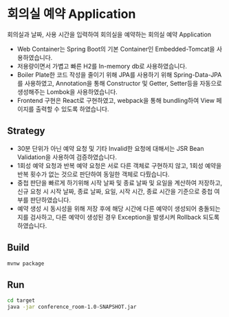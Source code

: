 # 회의실 예약 Application

회의실과 날짜, 사용 시간을 입력하여 회의실을 예약하는 회의실 예약 Application

 - Web Container는 Spring Boot의 기본 Container인 Embedded-Tomcat을 사용하였습니다.
 - 저용량이면서 가볍고 빠른 H2를 In-memory db로 사용하였습니다.
 - Boiler Plate한 코드 작성을 줄이기 위해 JPA를 사용하기 위해 Spring-Data-JPA를 사용하였고,
   Annotation을 통해 Constructor 및 Getter, Setter등을 자동으로 생성해주는 Lombok을 사용하였습니다.
 - Frontend 구현은 React로 구현하였고, webpack을 통해 bundling하여 View 페이지를 출력할 수 있도록 하였습니다.

## Strategy
 - 30분 단위가 아닌 예약 요청 및 기타 Invalid한 요청에 대해서는 JSR Bean Validation을 사용하여 검증하였습니다.
 - 1회성 예약 요청과 반복 예약 요청은 서로 다른 객체로 구현하지 않고, 1회성 예약을 반복 횟수가 없는 것으로 판단하여 동일한 객체로 다뤘습니다.
 - 중첩 판단을 빠르게 하기위해 시작 날짜 및 종료 날짜 및 요일을 계산하여 저장하고, 신규 요청 시 시작 날짜, 종료 날짜, 요일, 시작 시간, 종료 시간을 기준으로 중첩 여부를 판단하였습니다.
 - 예약 생성 시 동시성을 위해 저장 후에 해당 시간에 다른 예약이 생성되어 충돌되는지를 검사하고, 다른 예약이 생성된 경우 Exception을 발생시켜 Rollback 되도록 하였습니다.

## Build
``` bash
mvnw package
```

## Run
``` bash
cd target
java -jar conference_room-1.0-SNAPSHOT.jar
```
